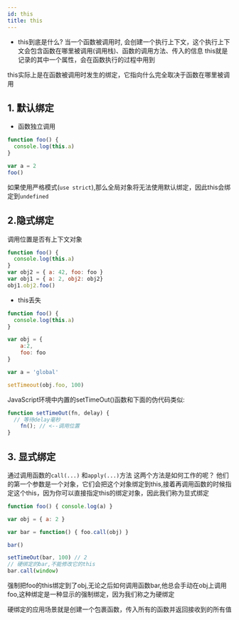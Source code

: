 ```yaml
---
id: this
title: this
---
```


- this到底是什么?
当一个函数被调用时, 会创建一个执行上下文，这个执行上下文会包含函数在哪里被调用(调用栈)、函数的调用方法、传入的信息
this就是记录的其中一个属性，会在函数执行的过程中用到

this实际上是在函数被调用时发生的绑定，它指向什么完全取决于函数在哪里被调用

## 1. 默认绑定
- 函数独立调用
```javascript
function foo() {
  console.log(this.a)
}

var a = 2
foo() 
```
如果使用严格模式(`use strict`),那么全局对象将无法使用默认绑定，因此this会绑定到`undefined`

## 2.隐式绑定
调用位置是否有上下文对象
```javascript
function foo() {
  console.log(this.a)
}
var obj2 = { a: 42, foo: foo }
var obj1 = { a: 2, obj2: obj2}
obj1.obj2.foo()
```
- this丢失
```javascript
function foo() {
  console.log(this.a)
}

var obj = {
    a:2,
    foo: foo
}

var a = 'global'

setTimeout(obj.foo, 100)
```
JavaScript环境中内置的setTimeOut()函数和下面的伪代码类似:
```javascript
function setTimeOut(fn, delay) {
  // 等待delay毫秒
    fn(); // <--调用位置
}
```

## 3. 显式绑定
通过调用函数的`call(...)` 和`apply(...)`方法
这两个方法是如何工作的呢？
他们的第一个参数是一个对象，它们会把这个对象绑定到this,接着再调用函数的时候指定这个this，因为你可以直接指定this的绑定对象，因此我们称为显式绑定
```javascript
function foo() { console.log(a) }

var obj = { a: 2 }

var bar = function() { foo.call(obj) }

bar()

setTimeOut(bar, 100) // 2
// 硬绑定的bar,不能修改它的this
bar.call(window)

```
强制把foo的this绑定到了obj,无论之后如何调用函数bar,他总会手动在obj上调用foo,这种绑定是一种显示的强制绑定，因为我们称之为硬绑定

硬绑定的应用场景就是创建一个包裹函数，传入所有的函数并返回接收到的所有值
```javascript

```
